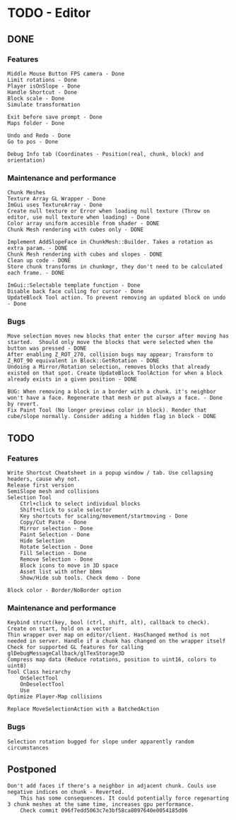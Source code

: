 # TODO - Editor

## DONE

### Features
    Middle Mouse Button FPS camera - Done
    Limit rotations - Done
    Player isOnSlope - Done
    Handle Shortcut - Done
    Block scale - Done
    Simulate transformation

    Exit before save prompt - Done
    Maps folder - Done
    
    Undo and Redo - Done
    Go to pos - Done

    Debug Info tab (Coordinates - Position(real, chunk, block) and orientation)

### Maintenance and performance

    Chunk Meshes
    Texture Array GL Wrapper - Done
    ImGui uses TextureArray - Done
    Create null texture or Error when loading null texture (Throw on editor, use null texture when loading) - Done
    Color array uniform accesible from shader - DONE
    Chunk Mesh rendering with cubes only - DONE
    
    Implement AddSlopeFace in ChunkMesh::Builder. Takes a rotation as extra param. - DONE
    Chunk Mesh rendering with cubes and slopes - DONE
    Clean up code - DONE
    Store chunk transforms in chunkmgr, they don't need to be calculated each frame. - DONE

    ImGui::Selectable template function - Done
    Disable back face culling for cursor - Done
    UpdateBlock Tool action. To prevent removing an updated block on undo - Done

### Bugs
    Move selection moves new blocks that enter the cursor after moving has started.  Should only move the blocks that were selected when the button was pressed - DONE
    After enabling Z_ROT_270, collision bugs may appear; Transform to Z_ROT_90 equivalent in Block::GetRotation - DONE
    Undoing a Mirror/Rotation selection, removes blocks that already existed on that spot. Create UpdateBlock ToolAction for when a block already exists in a given position - DONE

    BUG: When removing a block in a border with a chunk. it's neighbor won't have a face. Regenerate that mesh or put always a face. - Done by revert.
    Fix Paint Tool (No longer previews color in block). Render that cube/slope normally. Consider adding a hidden flag in block - DONE

## TODO
### Features
    
    Write Shortcut Cheatsheet in a popup window / tab. Use collapsing headers, cause why not.
    Release first version
    SemiSlope mesh and collisions
    Selection Tool
        Ctrl+click to select individual blocks
        Shift+click to scale selector
        Key shortcuts for scaling/movement/startmoving - Done
        Copy/Cut Paste - Done
        Mirror selection - Done
        Paint Selection - Done
        Hide Selection
        Rotate Selection - Done
        Fill Selection - Done
        Remove Selection - Done
        Block icons to move in 3D space
        Asset list with other bbms
        Show/Hide sub tools. Check demo - Done
    
    Block color - Border/NoBorder option

### Maintenance and performance
    Keybind struct(key, bool (ctrl, shift, alt), callback to check). Create on start, hold on a vector
    Thin wrapper over map on editor/client. HasChanged method is not needed in server. Handle if a chunk has changed on the wrapper itself
    Check for supported GL features for calling glDebugMessageCallback/glTexStorage3D
    Compress map data (Reduce rotations, position to uint16, colors to uint8)
    Tool Class heirarchy
        OnSelectTool
        OnDeselectTool
        Use
    Optimize Player-Map collisions

    Replace MoveSelectionAction with a BatchedAction

### Bugs
    Selection rotation bugged for slope under apparently random circumstances

## Postponed

    Don't add faces if there's a neighbor in adjacent chunk. Couls use negative indices on chunk - Reverted.
        This has some consequences. It could potentially force regenarting 3 chunk meshes at the same time, increases gpu performance.
        Check commit 096f7edd5063c7e3bf58ca8097640e0054185d06